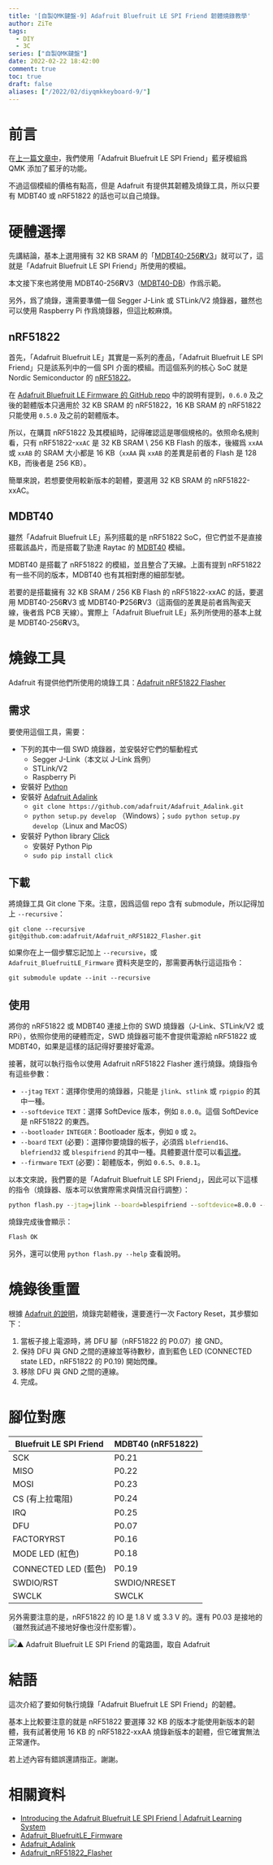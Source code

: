 ```yaml
---
title: '[自製QMK鍵盤-9] Adafruit Bluefruit LE SPI Friend 韌體燒錄教學'
author: ZiTe
tags:
  - DIY
  - 3C
series: ["自製QMK鍵盤"]
date: 2022-02-22 18:42:00
comment: true
toc: true
draft: false
aliases: ["/2022/02/diyqmkkeyboard-9/"]
---
```


# 前言

在[上一篇文章中](https://ziteh.github.io/2022/02/diyqmkkeyboard-8/)，我們使用「Adafruit Bluefruit LE SPI Friend」藍牙模組爲 QMK 添加了藍牙的功能。

不過這個模組的價格有點高，但是 Adafruit 有提供其韌體及燒錄工具，所以只要有 MDBT40 或 nRF51822 的話也可以自己燒錄。

<!--more-->

# 硬體選擇

先講結論，基本上選用擁有 32 KB SRAM 的「[MDBT40-256**R**V3](https://www.raytac.com/product/ins.php?index_id=74)」就可以了，這就是「Adafruit Bluefruit LE SPI Friend」所使用的模組。

本文接下來也將使用 MDBT40-256**R**V3（[MDBT40-DB](https://www.raytac.com/product/ins.php?index_id=84)）作爲示範。

另外，爲了燒錄，還需要準備一個 Segger J-Link 或 STLink/V2 燒錄器，雖然也可以使用 Raspberry Pi 作爲燒錄器，但這比較麻煩。

## nRF51822
首先，「Adafruit Bluefruit LE」其實是一系列的產品，「Adafruit Bluefruit LE SPI Friend」只是該系列中的一個 SPI 介面的模組。而這個系列的核心 SoC 就是 Nordic Semiconductor 的 [nRF51822](https://www.nordicsemi.com/products/nrf51822)。

在 [Adafruit Bluefruit LE Firmware 的 GitHub repo](https://github.com/adafruit/Adafruit_BluefruitLE_Firmware) 中的說明有提到，`0.6.0` 及之後的韌體版本只適用於 32 KB SRAM 的 nRF51822，16 KB SRAM 的 nRF51822 只能使用 `0.5.0` 及之前的韌體版本。

所以，在購買 nRF51822 及其模組時，記得確認這是哪個規格的。依照命名規則看，只有 nRF51822-`xxAC` 是 32 KB SRAM \ 256 KB Flash 的版本，後綴爲 `xxAA` 或 `xxAB` 的 SRAM 大小都是 16 KB（`xxAA` 與 `xxAB` 的差異是前者的 Flash 是 128 KB，而後者是 256 KB）。

簡單來說，若想要使用較新版本的韌體，要選用 32 KB SRAM 的 nRF51822-xxAC。

## MDBT40
雖然「Adafruit Bluefruit LE」系列搭載的是 nRF51822 SoC，但它們並不是直接搭載該晶片，而是搭載了勁達 Raytac 的 [MDBT40](https://www.raytac.com/product/index.php?index_m1_id=74) 模組。

MDBT40 是搭載了 nRF51822 的模組，並且整合了天線。上面有提到 nRF51822 有一些不同的版本，MDBT40 也有其相對應的細部型號。

若要的是搭載擁有 32 KB SRAM / 256 KB Flash 的 nRF51822-xxAC 的話，要選用 MDBT40-256**R**V3 或 MDBT40-**P**256**R**V3（這兩個的差異是前者爲陶瓷天線，後者爲 PCB 天線）。實際上「Adafruit Bluefruit LE」系列所使用的基本上就是 MDBT40-256**R**V3。

# 燒錄工具

Adafruit 有提供他們所使用的燒錄工具：[Adafruit nRF51822 Flasher](https://github.com/adafruit/Adafruit_nRF51822_Flasher)

## 需求

要使用這個工具，需要：
- 下列的其中一個 SWD 燒錄器，並安裝好它們的驅動程式
	- Segger J-Link（本文以 J-Link 爲例）
	- STLink/V2
	- Raspberry Pi
- 安裝好 [Python](https://www.python.org/)
- 安裝好 [Adafruit Adalink](https://github.com/adafruit/Adafruit_Adalink)
	- `git clone https://github.com/adafruit/Adafruit_Adalink.git`
	- `python setup.py develop` （Windows）；`sudo python setup.py develop`（Linux and MacOS）
- 安裝好 Python library [Click](https://click.palletsprojects.com/en/4.x/)
	- 安裝好 Python Pip
	- `sudo pip install click`

## 下載

將燒錄工具 Git clone 下來。注意，因爲這個 repo 含有 submodule，所以記得加上 `--recursive`：
```git
git clone --recursive git@github.com:adafruit/Adafruit_nRF51822_Flasher.git
```

如果你在上一個步驟忘記加上 `--recursive`，或 `Adafruit_BluefruitLE_Firmware` 資料夾是空的，那需要再執行這這指令：
```git
git submodule update --init --recursive
```

## 使用

將你的 nRF51822 或 MDBT40 連接上你的 SWD 燒錄器（J-Link、STLink/V2 或 RPi），依照你使用的硬體而定，SWD 燒錄器可能不會提供電源給 nRF51822 或 MDBT40，如果是這樣的話記得好要接好電源。

接著，就可以執行指令以使用  Adafruit nRF51822 Flasher 進行燒錄。燒錄指令有這些參數：
- `--jtag` `TEXT`：選擇你使用的燒錄器，只能是 `jlink`、`stlink` 或 `rpigpio` 的其中一種。
- `--softdevice` `TEXT`：選擇 SoftDevice 版本，例如 `8.0.0`。這個 SoftDevice 是 nRF51822 的東西。
- `--bootloader` `INTEGER`：Bootloader 版本，例如 `0` 或 `2`。
- `--board` `TEXT` (必要)：選擇你要燒錄的板子，必須爲 `blefriend16`、`blefriend32` 或 `blespifriend` 的其中一種。具體要選什麼可以看[這裡](https://github.com/adafruit/Adafruit_BluefruitLE_Firmware/tree/03110f6819d2e8c0928ce1f3879df22dab562447#adafruit-bluefruit-le-firmware)。
- `--firmware` `TEXT` (必要)：韌體版本，例如 `0.6.5`、`0.8.1`。

以本文來說，我們要的是「Adafruit Bluefruit LE SPI Friend」，因此可以下這樣的指令（燒錄器、版本可以依實際需求與情況自行調整）：

```cmd
python flash.py --jtag=jlink --board=blespifriend --softdevice=8.0.0 --bootloader=2 --firmware=0.8.1
```

燒錄完成後會顯示：
```cmd
Flash OK
```

另外，還可以使用 `python flash.py --help` 查看說明。

# 燒錄後重置

根據 [Adafruit 的說明](https://learn.adafruit.com/introducing-the-adafruit-bluefruit-spi-breakout/device-recovery)，燒錄完韌體後，還要進行一次 Factory Reset，其步驟如下：
1. 當板子接上電源時，將 DFU 腳（nRF51822 的 P0.07）接 GND。
2. 保持 DFU 與 GND 之間的連線並等待數秒，直到藍色 LED (CONNECTED state LED，nRF51822 的 P0.19) 開始閃爍。
3. 移除 DFU 與 GND 之間的連線。
4. 完成。

# 腳位對應

Bluefruit LE SPI Friend | MDBT40 (nRF51822)
-|-
SCK|P0.21
MISO|P0.22
MOSI|P0.23
CS (有上拉電阻)|P0.24
IRQ|P0.25
DFU|P0.07
FACTORYRST|P0.16
MODE LED (紅色)|P0.18
CONNECTED LED (藍色)|P0.19
SWDIO/RST|SWDIO/NRESET
SWCLK|SWCLK

另外需要注意的是，nRF51822 的 IO 是 1.8 V 或 3.3 V 的。還有 P0.03 是接地的（雖然我試過不接地好像也沒什麼影響）。

![▲ Adafruit Bluefruit LE SPI Friend 的電路圖，取自 Adafruit](https://cdn-learn.adafruit.com/assets/assets/000/026/205/original/adafruit_products_BluefruitLESPIFriend_sch.png?1436186237)

# 結語

這次介紹了要如何執行燒錄「Adafruit Bluefruit LE SPI Friend」的韌體。

基本上比較要注意的就是 nRF51822 要選擇 32 KB 的版本才能使用新版本的韌體，我有試著使用 16 KB 的 nRF51822-xxAA 燒錄新版本的韌體，但它確實無法正常運作。

若上述內容有錯誤還請指正。謝謝。

# 相關資料

- [Introducing the Adafruit Bluefruit LE SPI Friend | Adafruit Learning System](https://learn.adafruit.com/introducing-the-adafruit-bluefruit-spi-breakout/downloads)
- [Adafruit_BluefruitLE_Firmware](https://github.com/adafruit/Adafruit_BluefruitLE_Firmware)
- [Adafruit_Adalink](https://github.com/adafruit/Adafruit_Adalink)
- [Adafruit_nRF51822_Flasher](https://github.com/adafruit/Adafruit_nRF51822_Flasher)
